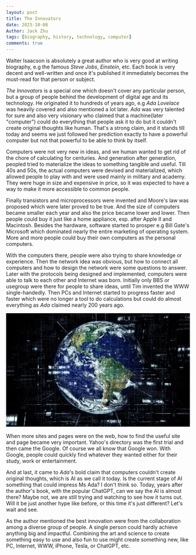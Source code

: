 ```yaml
---
layout: post
title: The Innovators
date: 2023-10-08
Author: Jack Zhu
tags: [biography, history, technology, computer]
comments: true
---
```


Walter Isaacson is absolutely a great author who is very good at writing biography, e.g the famous
*Steve Jobs*, *Einstein*, etc. Each book is very decent and well-written and once it's published
it immediately becomes the must-read for that person or subject.

*The Innovators* is a special one which doesn't cover any particular person, but a group of people behind
the development of digital age and its technology. He originated it to hundreds of years ago, e.g 
*Ada Lovelace* was heavily covered and also mentioned a lot later. *Ada* was very talented for sure and also
very visionary who claimed that a machine(later "computer") could do everything that people ask it to do but
it couldn't create original thoughts like human. That's a strong claim, and it stands till today and seems
we just followed her prediction exactly to have a powerful computer but not that powerful to be able to think 
by itself.

Computers were not very new in ideas, and we human wanted to get rid of the chore of calculating for centuries. 
And generation after generation, peopled tried to materialize the ideas to something tangible and useful. Till
40s and 50s, the actual computers were devised and materialized, which allowed people to play with and were used
mainly in military and academy. They were huge in size and expensive in price, so it was expected to have a way 
to make it more accessible to common people.

Finally transistors and microprocessors were invented and Moore's law was proposed which were later proved to be true.
And the size of computers became smaller each year and also the price became lower and lower. Then people could buy
it just like a home appliance, esp. after Apple II and Macintosh. Besides the hardware, software started to prosper
e.g Bill Gate's Microsoft which dominated nearly the entire marketing of operating system. More and more people could
buy their own computers as the personal computers.

With the computers there, people were also trying to share knowledge or experience. Then the network idea was obvious, but
how to connect all computers and how to design the network were some questions to answer. Later with the protocols being designed
and implemented, computers were able to talk to each other and Internet was born. Initially only BBS or usegroup were there
for people to share ideas, until Tim invented the WWW single-handedly. Then PCs and Internet started to progress faster and 
faster which were no longer a tool to do calculations but could do almost everything as *Ada* claimed nearly 200 years ago.

![www](/images/WWW.png)

When more sites and pages were on the web, how to find the useful site and page became very important. Yahoo's directory was
the first trial and then came the Google. Of course we all know that Google won. With Google, people could quickly find whatever
they wanted either for their study, work or entertainment.

And at last, it came to *Ada*'s bold claim that computers couldn't create original thoughts, which is AI as we call it today.
Is the current stage of AI something that could impress Ms Ada? I don't think so. Today, years after the author's book, with
the popular ChatGPT, can we say the AI is almost there? Maybe not, we are still trying and watching to see how it turns out. 
Will it be just another hype like before, or this time it's just different? Let's wait and see.

As the author mentioned the best innovation were from the collaboration among a diverse group of people. A single person could
hardly achieve anything big and impactful. Combining the art and science to create something easy to use and also fun to use
might create something new, like PC, Internet, WWW, iPhone, Tesla, or ChatGPT, etc.
